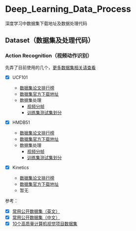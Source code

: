 # Deep_Learning_Data_Process
 深度学习中数据集下载地址及数据处理代码

## Dataset（数据集及处理代码）

### Action Recognition（视频动作识别）

先弄了目前使用的几个，[更多数据集相关请查看](https://paperswithcode.com/task/action-recognition-in-videos)

- [x] UCF101
  - [数据集论文排行榜](https://paperswithcode.com/sota/action-recognition-in-videos-on-ucf101)
  - [数据集官方下载地址](https://www.crcv.ucf.edu/data/UCF101.php)
  - 数据集处理
    - [视频分帧](https://github.com/394481125/Deep_Learning_Data_Process/blob/main/UCF101/data_process_UCF101_video_split.py) 
    - [训练集测试集划分](https://github.com/394481125/Deep_Learning_Data_Process/blob/main/UCF101/data_process_UCF101_label_write.py) 
  
- [x] HMDB51
  - [数据集论文排行榜](https://paperswithcode.com/sota/action-recognition-in-videos-on-hmdb-51)
  - [数据集官方下载地址](https://serre-lab.clps.brown.edu/resource/hmdb-a-large-human-motion-database/)
  - 数据集处理
    - [视频分帧](https://github.com/394481125/Deep_Learning_Data_Process/blob/main/HMDB51/data_process_HMDB_video_split.py) 
    - [训练集测试集划分](https://github.com/394481125/Deep_Learning_Data_Process/blob/main/HMDB51/data_process_HMDB_label_write.py) 

- [x] Kinetics
  - [数据集论文排行榜](https://paperswithcode.com/dataset/kinetics)
  - [数据集官方下载地址](https://deepmind.com/research/open-source/kinetics)
  - 暂无

参考：

- [x] [常用公开数据集（英文）](https://homepages.inf.ed.ac.uk/rbf/CVonline/Imagedbase.htm)
- [x] [常用公开数据集（中文）](https://blog.csdn.net/weixin_41036461/article/details/80667690?utm_medium=distribute.pc_relevant.none-task-blog-2%7Edefault%7EBlogCommendFromMachineLearnPai2%7Edefault-3.control&dist_request_id=1332048.364.16193541378181833&depth_1-utm_source=distribute.pc_relevant.none-task-blog-2%7Edefault%7EBlogCommendFromMachineLearnPai2%7Edefault-3.control)
- [x] [10个高质量计算机视觉项目数据集](https://www.pianshen.com/article/41431310864/)